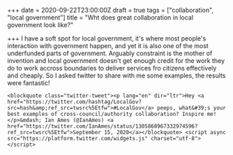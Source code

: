 +++
date = 2020-09-22T23:00:00Z
draft = true
tags = ["collaboration", "local government"]
title = "Wht does great collaboration in local government look like?"

+++
I have a soft spot for local government, it's where most people's interaction with government happen, and yet it is also one of the most underfunded parts of government. Arguably constraint is the mother of invention and local government doesn't get enough credit for the work they do to work accross boundaries to deliver services fro citizens effectively and cheaply. So I asked twitter to share with me some examples, the results were fantastic!

    <blockquote class="twitter-tweet"><p lang="en" dir="ltr">Hey <a href="https://twitter.com/hashtag/LocalGov?src=hash&amp;ref_src=twsrc%5Etfw">#LocalGov</a> peeps, what&#39;s your best examples of cross-council/authority collaboration? Inspire me!</p>&mdash; Ian Ames (@IanAmes) <a href="https://twitter.com/IanAmes/status/1305868967332974596?ref_src=twsrc%5Etfw">September 15, 2020</a></blockquote> <script async src="https://platform.twitter.com/widgets.js" charset="utf-8"></script>